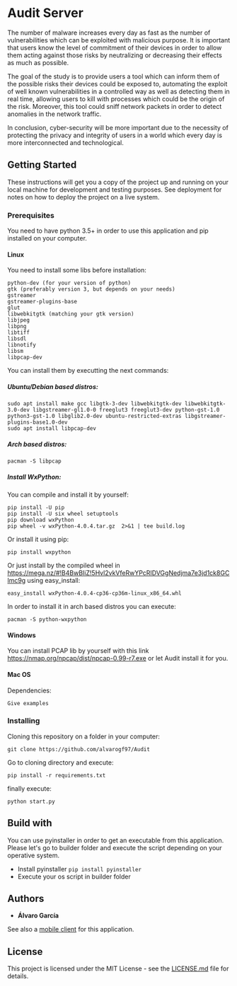 # Audit Server

The number of malware increases 
every day as fast as the number 
of vulnerabilities which can be 
exploited with malicious purpose. 
It is important that users know the 
level of commitment of their devices 
in order to allow them acting against 
those risks by neutralizing or decreasing 
their effects as much as possible.

The goal of the study is to provide 
users a tool which can inform them of 
the possible risks their devices could be 
exposed to, automating the exploit of well 
known vulnerabilities in a controlled way 
as well as detecting them in real time, 
allowing users to kill with processes which 
could be the origin of the risk. Moreover, 
this tool could sniff network packets in order 
to detect anomalies in the network traffic.

In conclusion, cyber-security will be more 
important due to the necessity of protecting 
the privacy and integrity of users in a world 
which every day is more interconnected and 
technological.

## Getting Started

These instructions will get you a copy of the project up and running on your local machine for development and testing purposes. See deployment for notes on how to deploy the project on a live system.

### Prerequisites

You need to have python 3.5+ in order to use this application and pip installed on your computer.

#### Linux

You need to install some libs before installation:

```
python-dev (for your version of python)
gtk (preferably version 3, but depends on your needs)
gstreamer
gstreamer-plugins-base
glut
libwebkitgtk (matching your gtk version)
libjpeg
libpng
libtiff
libsdl
libnotify
libsm
libpcap-dev
```

You can install them by executting the next commands:

##### Ubuntu/Debian based distros:

```
sudo apt install make gcc libgtk-3-dev libwebkitgtk-dev libwebkitgtk-3.0-dev libgstreamer-gl1.0-0 freeglut3 freeglut3-dev python-gst-1.0 python3-gst-1.0 libglib2.0-dev ubuntu-restricted-extras libgstreamer-plugins-base1.0-dev
sudo apt install libpcap-dev
```

##### Arch based distros:

```
pacman -S libpcap
```

##### Install WxPython:

You can compile and install it by yourself:

```
pip install -U pip
pip install -U six wheel setuptools
pip download wxPython
pip wheel -v wxPython-4.0.4.tar.gz  2>&1 | tee build.log
```

Or install it using pip:

```
pip install wxpython
```

Or just install by the compiled wheel in https://mega.nz/#!B4BwBIiZ!5Hvl2vkVfeRwYPcRIDVGgNedjma7e3jd1ck8GClmc9g using easy_install:

````
easy_install wxPython-4.0.4-cp36-cp36m-linux_x86_64.whl
````

In order to install it in arch based distros you can execute:

````
pacman -S python-wxpython
````

#### Windows

You can install PCAP lib by yourself with this link 
https://nmap.org/npcap/dist/npcap-0.99-r7.exe or let Audit install it for you.

#### Mac OS

Dependencies:

```
Give examples
```

### Installing

Cloning this repository on a folder in your computer:

```
git clone https://github.com/alvarogf97/Audit
```

Go to cloning directory and execute:

```
pip install -r requirements.txt
```

finally execute:

```
python start.py
```

## Build with

You can use pyinstaller in order to get an executable from this application.
Please let's go to builder folder and execute the script depending on your
operative system. 

- Install pyinstaller
````pip install pyinstaller````
- Execute your os script in builder folder

## Authors

* **Álvaro García**

See also a [mobile client](https://github.com/alvarogf97/Client_Audit) for this application.

## License

This project is licensed under the MIT License - see the [LICENSE.md](LICENSE.md) file for details.

